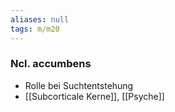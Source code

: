```yaml
---
aliases: null
tags: m/m20
---
```

### Ncl. accumbens
- Rolle bei Suchtentstehung
- [[Subcorticale Kerne]], [[Psyche]]